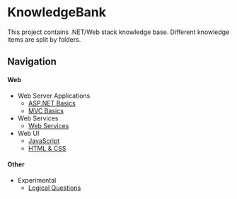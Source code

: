 # KnowledgeBank
This project contains .NET/Web stack knowledge base. Different knowledge items are split by folders.

## Navigation
#### Web
- Web Server Applications
  - [ASP.NET Basics](https://github.com/kakarotto67/KnowledgeBank/blob/master/ASP.NET/Basics.md)
  - [MVC Basics](https://github.com/kakarotto67/KnowledgeBank/blob/master/MVC/Basics.md)
- Web Services
  - [Web Services](https://github.com/kakarotto67/KnowledgeBank/blob/master/Services/Basics.md)
- Web UI
  - [JavaScript](https://github.com/kakarotto67/KnowledgeBank/blob/master/WebUI/JavaScript.md)
  - [HTML & CSS](https://github.com/kakarotto67/KnowledgeBank/blob/master/WebUI/HtmlCss.md)

#### Other
- Experimental
  - [Logical Questions](https://github.com/kakarotto67/KnowledgeBank/blob/master/Experimental/LogicalQuestions.md)
